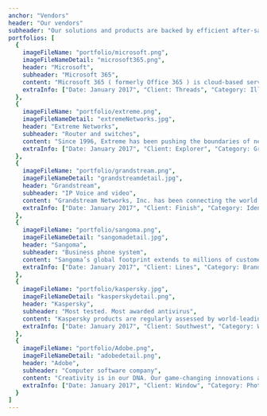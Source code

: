 ```yaml
---
anchor: "Vendors"
header: "Our vendors"
subheader: "Our solutions and products are backed by efficient after-sales support."
portfolios: [
  {
    imageFileName: "portfolio/microsoft.png",
    imageFileNameDetail: "microsoft365.png",
    header: "Microsoft",
    subheader: "Microsoft 365",
    content: "Microsoft 365 ( formerly Office 365 ) is cloud-based services designed to help meet your organization's needs for robust security, reliability, and user productivity.Microsoft 365 is a suite of cloud-based productivity and collaboration applications that integrates all Microsoft’s existing online applications (Word, Excel, PowerPoint, OneNote, Outlook, Publisher, Sway, and Access) into a cloud service, adding Skype for Business and Microsoft Teams as the main communication and collaboration applications.",
    extraInfo: ["Date: January 2017", "Client: Threads", "Category: Illustration"]
  },
  {
    imageFileName: "portfolio/extreme.png",
    imageFileNameDetail: "extremeNetworks.jpg",
    header: "Extreme Networks",
    subheader: "Router and switches",
    content: "Since 1996, Extreme has been pushing the boundaries of networking technology, driven by a vision of making it simpler and faster as well as more agile and secure. But our higher purpose has always been helping our customers connect beyond the network… strengthening their relationships with those they serve. Today, we call that Customer-Driven Networking.",
    extraInfo: ["Date: January 2017", "Client: Explorer", "Category: Graphic Design"]
  },
  {
    imageFileName: "portfolio/grandstream.png",
    imageFileNameDetail: "grandstreamdetail.jpg",
    header: "Grandstream",
    subheader: "IP Voice and video",
    content: "Grandstream Networks, Inc. has been connecting the world since 2002 with SIP Unified Communications solutions that allow businesses to be more productive than ever before. Our award-winning solutions serve the small and medium business and enterprises markets and have been recognized throughout the world for their quality, reliability and innovation. Grandstream solutions lower communication costs, increase security protection and enhance productivity.",
    extraInfo: ["Date: January 2017", "Client: Finish", "Category: Identity"]
  },
  {
    imageFileName: "portfolio/sangoma.png",
    imageFileNameDetail: "sangomadetail.jpg",
    header: "Sangoma",
    subheader: "Business phone system",
    content: "Sangoma’s global footprint extends to millions of customers using our products and services in leading PBX, IVR, contact center, carrier network, and data communication applications.",
    extraInfo: ["Date: January 2017", "Client: Lines", "Category: Branding"]
  },
  {
    imageFileName: "portfolio/kaspersky.jpg",
    imageFileNameDetail: "kasperskydetail.png",
    header: "Kaspersky",
    subheader: "Most tested. Most awarded antivirus",
    content: "Kaspersky products are regularly assessed by world-leading research firms. Stemming from this, our ability to help companies and customers protect themselves and thrive in the face of change has been widely recognized.",
    extraInfo: ["Date: January 2017", "Client: Southwest", "Category: Website Design"]
  },
  {
    imageFileName: "portfolio/Adobe.png",
    imageFileNameDetail: "adobedetail.png",
    header: "Adobe",
    subheader: "Computer software company",
    content: "Creativity is in our DNA. Our game-changing innovations are redefining the possibilities of digital experiences. We connect content and data and introduce new technologies that democratize creativity, shape the next generation of storytelling, and inspire entirely new categories of business.",
    extraInfo: ["Date: January 2017", "Client: Window", "Category: Photography"]
  }
]
---
```

